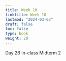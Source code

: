 ```yaml
---
title: Week 10 
linktitle: Week 10
lastmod: "2024-03-03"
draft: false  
toc: false  
type: book  
weight: 20
---
```



Day 26 In-class Midterm 2

<!--

Day 27 Slides ({{% staticref "stat220/Day27.html" "newtab" %}}html{{% /staticref %}})

-->